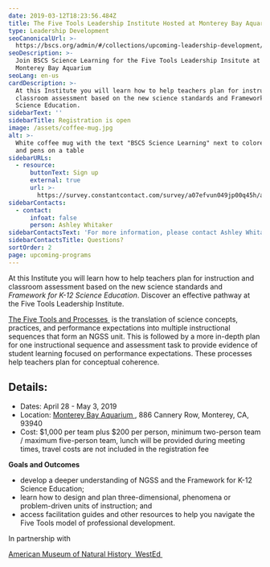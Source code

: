 ```yaml
---
date: 2019-03-12T18:23:56.484Z
title: The Five Tools Leadership Institute Hosted at Monterey Bay Aquarium
type: Leadership Development
seoCanonicalUrl: >-
  https://bscs.org/admin/#/collections/upcoming-leadership-development/five-tools-monterey
seoDescription: >-
  Join BSCS Science Learning for the Five Tools Leadership Insitute at the
  Monterey Bay Aquarium
seoLang: en-us
cardDescription: >-
  At this Institute you will learn how to help teachers plan for instruction and
  classroom assessment based on the new science standards and Framework for K-12
  Science Education.
sidebarText: ''
sidebarTitle: Registration is open
image: /assets/coffee-mug.jpg
alt: >-
  White coffee mug with the text "BSCS Science Learning" next to colored markers
  and pens on a table
sidebarURLs:
  - resource:
      buttonText: Sign up
      external: true
      url: >-
        https://survey.constantcontact.com/survey/a07efvun049jp00q45h/a011mjt64a7l7/questions
sidebarContacts:
  - contact:
      infoat: false
      person: Ashley Whitaker
sidebarContactsText: 'For more information, please contact Ashley Whitaker.'
sidebarContactsTitle: Questions?
sortOrder: 2
page: upcoming-programs
---
```

At this Institute you will learn how to help teachers plan for instruction and classroom assessment based on the new science standards and _Framework for K-12 Science Education_. Discover an effective pathway at the Five Tools Leadership Institute.

<a href="https://www.amnh.org/learn-teach/curriculum-collections/five-tools-and-processes-for-ngss" target="_blank" rel="noopener noreferrer">The Five Tools and Processes&nbsp;<sup><i style="font-size: .65rem;" class="fas fa-external-link-alt"></i></sup></a> is the translation of science concepts, practices, and performance expectations into multiple instructional sequences that form an NGSS unit. This is followed by a more in-depth plan for one instructional sequence and assessment task to provide evidence of student learning focused on performance expectations. These processes help teachers plan for conceptual coherence.

## Details:

* Dates: April 28 - May 3, 2019
* Location: <a href="https://www.montereybayaquarium.org/" target="_blank" rel="noopener noreferrer">Monterey Bay Aquarium&nbsp;<sup><i style="font-size: .65rem;" class="fas fa-external-link-alt"></i></sup></a>, 886 Cannery Row, Monterey, CA, 93940
* Cost: $1,000 per team plus $200 per person, minimum two-person team / maximum five-person team, lunch will be provided during meeting times, travel costs are not included in the registration fee

**Goals and Outcomes**

* develop a deeper understanding of NGSS and the Framework for K-12 Science Education;
* learn how to design and plan three-dimensional, phenomena or problem-driven units of instruction; and
* access facilitation guides and other resources to help you navigate the Five Tools model of professional development.

<div style={{ fontSize: '1.8rem', marginBottom: '3rem', marginTop: '3rem' }}><p>In partnership with</p></div>

<div className="d-flex justify-content-md-center">
  <a className="p-2 mr-4" href="https://www.amnh.org/" target="_blank" rel="noopener noreferrer">
    American Museum of Natural History&nbsp;<sup><i style="font-size: .65rem;" class="fas fa-external-link-alt"></i></sup>
  </a>

  <a className="p-2 ml-4" href="https://www.wested.org/" target="_blank" rel="noopener noreferrer">
    WestEd&nbsp;<sup><i style="font-size: .65rem;" class="fas fa-external-link-alt"></i></sup>
  </a>
</div>
